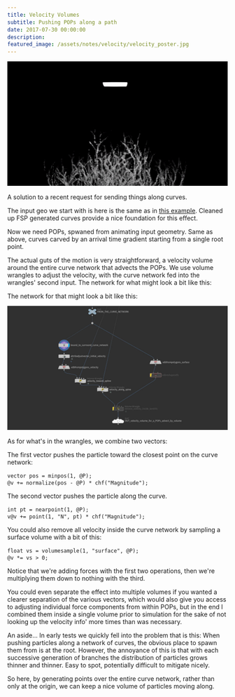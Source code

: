 ```yaml
---
title: Velocity Volumes
subtitle: Pushing POPs along a path
date: 2017-07-30 00:00:00
description:
featured_image: /assets/notes/velocity/velocity_poster.jpg
---
```


![The result](/assets/notes/velocity/velocity_poster.gif)

A solution to a recent request for sending things along curves.

The input geo we start with is here is the same as in [this example](/notes/tendrils). Cleaned up FSP generated curves provide a nice foundation for this effect.

Now we need POPs, spwaned from animating input geometry. Same as above, curves carved by an arrival time gradient starting from a single root point.

The actual guts of the motion is very straightforward, a velocity volume around the entire curve network that advects the POPs. We use volume wrangles to adjust the velocity, with the curve network fed into the wrangles' second input. The network for what might look a bit like this:

The network for that might look a bit like this:

![The result](/assets/notes/velocity/velocity_network.jpg)

As for what's in the wrangles, we combine two vectors:

The first vector pushes the particle toward the closest point on the curve network:
```
vector pos = minpos(1, @P);
@v += normalize(pos - @P) * chf("Magnitude");
```

The second vector pushes the particle along the curve. 
```
int pt = nearpoint(1, @P);
v@v += point(1, "N", pt) * chf("Magnitude");
```

You could also remove all velocity inside the curve network by sampling a surface volume with a bit of this:
```
float vs = volumesample(1, "surface", @P);
@v *= vs > 0;
```

Notice that we're adding forces with the first two operations, then we're multiplying them down to nothing with the third.

You could even separate the effect into multiple volumes if you wanted a clearer separation of the various vectors, which would also give you access to adjusting individual force components from within POPs, but in the end I combined them inside a single volume prior to simulation for the sake of not looking up the velocity info' more times than was necessary.

An aside... In early tests we quickly fell into the problem that is this: When pushing particles along a network of curves, the obvious place to spawn them from is at the root. However, the annoyance of this is that with each successive generation of branches the distribution of particles grows thinner and thinner. Easy to spot, potentially difficult to mitigate nicely.

So here, by generating points over the entire curve network, rather than only at the origin, we can keep a nice volume of particles moving along.